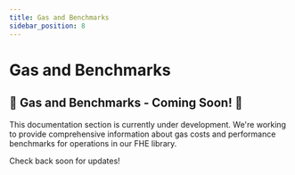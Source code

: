 ```yaml
---
title: Gas and Benchmarks
sidebar_position: 8
---
```


# Gas and Benchmarks

## 🚧 Gas and Benchmarks - Coming Soon! 🚧

This documentation section is currently under development. We're working to provide comprehensive information about gas costs and performance benchmarks for operations in our FHE library.

Check back soon for updates!